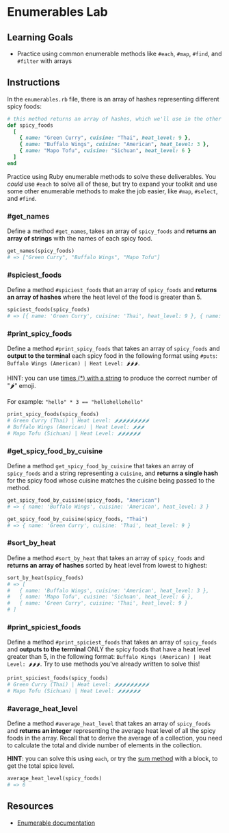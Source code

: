 # Enumerables Lab

## Learning Goals

- Practice using common enumerable methods like `#each`, `#map`, `#find`, and
  `#filter` with arrays

## Instructions

In the `enumerables.rb` file, there is an array of hashes representing different
spicy foods:

```rb
# this method returns an array of hashes, which we'll use in the other methods
def spicy_foods
  [
    { name: "Green Curry", cuisine: "Thai", heat_level: 9 },
    { name: "Buffalo Wings", cuisine: "American", heat_level: 3 },
    { name: "Mapo Tofu", cuisine: "Sichuan", heat_level: 6 }
  ]
end
```

Practice using Ruby enumerable methods to solve these deliverables. You _could_
use `#each` to solve all of these, but try to expand your toolkit and use some
other enumerable methods to make the job easier, like `#map`, `#select`, and
`#find`.

### #get_names

Define a method `#get_names`, takes an array of `spicy_foods` and **returns an
array of strings** with the names of each spicy food.

```rb
get_names(spicy_foods)
# => ["Green Curry", "Buffalo Wings", "Mapo Tofu"]
```

### #spiciest_foods

Define a method `#spiciest_foods` that an array of `spicy_foods` and **returns
an array of hashes** where the heat level of the food is greater than 5.

```rb
spiciest_foods(spicy_foods)
# => [{ name: 'Green Curry', cuisine: 'Thai', heat_level: 9 }, { name: 'Mapo Tofu', cuisine: 'Sichuan', heat_level: 6 }]
```

### #print_spicy_foods

Define a method `#print_spicy_foods` that takes an array of `spicy_foods` and
**output to the terminal** each spicy food in the following format using
`#puts`: `Buffalo Wings (American) | Heat Level: 🌶🌶🌶`.

HINT: you can use [times (\*) with a string][string times] to produce the
correct number of "🌶" emoji.

For example: `"hello" * 3 == "hellohellohello"`

```rb
print_spicy_foods(spicy_foods)
# Green Curry (Thai) | Heat Level: 🌶🌶🌶🌶🌶🌶🌶🌶🌶
# Buffalo Wings (American) | Heat Level: 🌶🌶🌶
# Mapo Tofu (Sichuan) | Heat Level: 🌶🌶🌶🌶🌶🌶
```

[string times]: https://ruby-doc.org/core-2.7.3/String.html#method-i-2A

### #get_spicy_food_by_cuisine

Define a method `get_spicy_food_by_cuisine` that takes an array of `spicy_foods`
and a string representing a `cuisine`, and **returns a single hash** for the
spicy food whose cuisine matches the cuisine being passed to the method.

```rb
get_spicy_food_by_cuisine(spicy_foods, "American")
# => { name: 'Buffalo Wings', cuisine: 'American', heat_level: 3 }

get_spicy_food_by_cuisine(spicy_foods, "Thai")
# => { name: 'Green Curry', cuisine: 'Thai', heat_level: 9 }
```

### #sort_by_heat

Define a method `#sort_by_heat` that takes an array of `spicy_foods` and
**returns an array of hashes** sorted by heat level from lowest to highest:

```rb
sort_by_heat(spicy_foods)
# => [
#   { name: 'Buffalo Wings', cuisine: 'American', heat_level: 3 },
#   { name: 'Mapo Tofu', cuisine: 'Sichuan', heat_level: 6 },
#   { name: 'Green Curry', cuisine: 'Thai', heat_level: 9 }
# ]
```

### #print_spiciest_foods

Define a method `#print_spiciest_foods` that takes an array of `spicy_foods` and
**outputs to the terminal** ONLY the spicy foods that have a heat level greater
than 5, in the following format:
`Buffalo Wings (American) | Heat Level: 🌶🌶🌶`. Try to use methods you've
already written to solve this!

```rb
print_spiciest_foods(spicy_foods)
# Green Curry (Thai) | Heat Level: 🌶🌶🌶🌶🌶🌶🌶🌶🌶
# Mapo Tofu (Sichuan) | Heat Level: 🌶🌶🌶🌶🌶🌶
```

### #average_heat_level

Define a method `#average_heat_level` that takes an array of `spicy_foods` and
**returns an integer** representing the average heat level of all the spicy
foods in the array. Recall that to derive the average of a collection, you need
to calculate the total and divide number of elements in the collection.

**HINT**: you can solve this using `each`, or try the [sum method][] with a
block, to get the total spice level.

```rb
average_heat_level(spicy_foods)
# => 6
```

## Resources

- [Enumerable documentation][ruby docs enumerable]

[ruby docs enumerable]: https://ruby-doc.org/core-2.7.3/Enumerable.html
[sum method]: https://ruby-doc.org/core-2.7.3/Enumerable.html#method-i-sum
